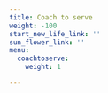 ```yaml
---
title: Coach to serve
weight: -100
start_new_life_link: ''
sun_flower_link: ''
menu:
  coachtoserve:
    weight: 1

---
```

